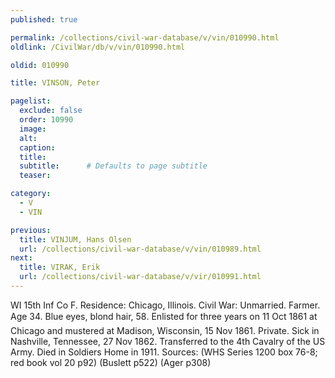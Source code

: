 ```yaml
---
published: true

permalink: /collections/civil-war-database/v/vin/010990.html
oldlink: /CivilWar/db/v/vin/010990.html

oldid: 010990

title: VINSON, Peter

pagelist:
  exclude: false
  order: 10990
  image: 
  alt:
  caption:
  title:
  subtitle:      # Defaults to page subtitle
  teaser:

category: 
  - V 
  - VIN

previous:
  title: VINJUM, Hans Olsen
  url: /collections/civil-war-database/v/vin/010989.html  
next:
  title: VIRAK, Erik
  url: /collections/civil-war-database/v/vir/010991.html   
---
```

WI 15th Inf Co F. Residence: Chicago, Illinois. Civil War: Unmarried. Farmer. Age 34. Blue eyes, blond hair, 5&#146;8&#148;. Enlisted for three years on 11 Oct 1861 at Chicago and mustered at Madison, Wisconsin, 15 Nov 1861. Private. Sick in Nashville, Tennessee, 27 Nov 1862. Transferred to the 4th Cavalry of the US Army. Died in Soldiers Home in 1911. Sources: (WHS Series 1200 box 76-8; red book vol 20 p92) (Buslett p522) (Ager p308)